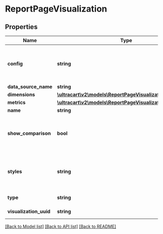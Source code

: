 # ReportPageVisualization

## Properties
Name | Type | Description | Notes
------------ | ------------- | ------------- | -------------
**config** | **string** | A JSON representation of the configuration for this visualization | [optional] 
**data_source_name** | **string** |  | [optional] 
**dimensions** | [**\ultracart\v2\models\ReportPageVisualizationDimension[]**](ReportPageVisualizationDimension.md) |  | [optional] 
**metrics** | [**\ultracart\v2\models\ReportPageVisualizationMetric[]**](ReportPageVisualizationMetric.md) |  | [optional] 
**name** | **string** |  | [optional] 
**show_comparison** | **bool** | True if the visualization should show a comparison based upon the date range | [optional] 
**styles** | **string** | A JSON representation of the style configuration for this visualization | [optional] 
**type** | **string** | Type of visualization | [optional] 
**visualization_uuid** | **string** | A UUID for the visualization | [optional] 

[[Back to Model list]](../README.md#documentation-for-models) [[Back to API list]](../README.md#documentation-for-api-endpoints) [[Back to README]](../README.md)


